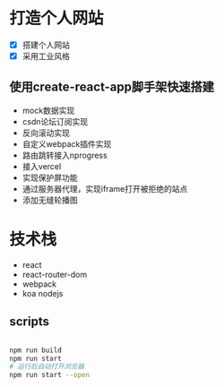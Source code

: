 # 打造个人网站
- [x] 搭建个人网站
- [x] 采用工业风格

## 使用create-react-app脚手架快速搭建
- mock数据实现
- csdn论坛订阅实现
- 反向滚动实现
- 自定义webpack插件实现
- 路由跳转接入nprogress
- 接入vercel
- 实现保护屏功能
- 通过服务器代理，实现iframe打开被拒绝的站点
- 添加无缝轮播图

# 技术栈
- react
- react-router-dom
- webpack
- koa nodejs

## scripts
```bash

npm run build
npm run start
# 运行后自动打开浏览器
npm run start --open
```